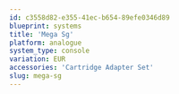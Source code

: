 ```yaml
---
id: c3558d82-e355-41ec-b654-89efe0346d89
blueprint: systems
title: 'Mega Sg'
platform: analogue
system_type: console
variation: EUR
accessories: 'Cartridge Adapter Set'
slug: mega-sg
---
```

